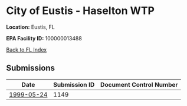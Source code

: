 # City of Eustis - Haselton WTP

**Location:** Eustis, FL

**EPA Facility ID:** 100000013488

[Back to FL Index](../../index.md)

## Submissions

| Date | Submission ID | Document Control Number |
|------|--------------|-------------------------|
| [1999-05-24](submissions/1149.md) | 1149 |  |
